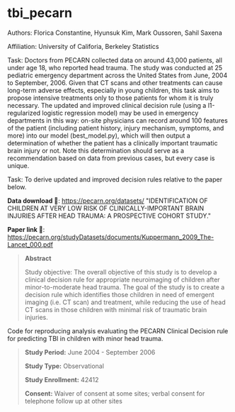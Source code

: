 # tbi_pecarn

Authors: Florica Constantine, Hyunsuk Kim, Mark Oussoren, Sahil Saxena

Affiliation: University of Califoria, Berkeley Statistics

<!-- Summarize the data and the prediction task: basic details of data collection (who, how, when, where), why the task is important, and how a clinical decision rule may be used in this context) -->

<!-- Sahil: -->
Task: Doctors from PECARN collected data on around 43,000 patients, all under age 18, who reported head trauma. The study was conducted at 25 pediatric emergency department across the United States from June, 2004 to September, 2006. Given that CT scans and other treatments can cause long-term adverse effects, especially in young children, this task aims to propose intensive treatments only to those patients for whom it is truly necessary. The updated and improved clinical decision rule (using a l1-regularized logistic regression model) may be used in emergency departments in this way: on-site physicians can record around 100 features of the patient (including patient history, injury mechanism, symptoms, and more) into our model (best_model.py), which will then output a determination of whether the patient has a clinically important traumatic brain injury or not. Note this determination should serve as a recommendation based on data from previous cases, but every case is unique. 

<!-- Current: -->
Task: To derive updated and improved decision rules relative to the paper below. 

**Data download 🔗**: https://pecarn.org/datasets/ "IDENTIFICATION OF CHILDREN AT VERY LOW RISK OF CLINICALLY-IMPORTANT BRAIN INJURIES AFTER HEAD TRAUMA: A PROSPECTIVE COHORT STUDY."

**Paper link 📄**: https://pecarn.org/studyDatasets/documents/Kuppermann_2009_The-Lancet_000.pdf

> **Abstract**
> 
> Study objective: The overall objective of this study is to develop a clinical decision rule for appropriate neuroimaging of children after minor-to-moderate head trauma. The goal of the study is to create a decision rule which identifies those children in need of emergent imaging (i.e. CT scan) and treatment, while reducing the use of head CT scans in those children with minimal risk of traumatic brain injuries.


Code for reproducing analysis evaluating the PECARN Clinical Decision rule for predicting TBI in children with minor head trauma. 

>  **Study Period:** June 2004 - September 2006
>
>  **Study Type:** Observational
>
> **Study Enrollment:** 42412
>
> **Consent:** Waiver of consent at some sites; verbal consent for telephone follow up at other sites


